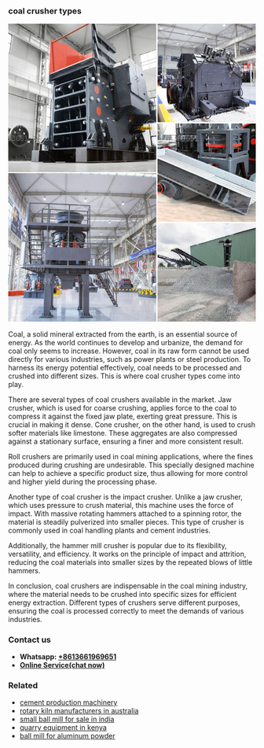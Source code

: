 <h3>coal crusher types</h3><img src='1702260096.jpg' alt=''><p>Coal, a solid mineral extracted from the earth, is an essential source of energy. As the world continues to develop and urbanize, the demand for coal only seems to increase. However, coal in its raw form cannot be used directly for various industries, such as power plants or steel production. To harness its energy potential effectively, coal needs to be processed and crushed into different sizes. This is where coal crusher types come into play.</p><p>There are several types of coal crushers available in the market. Jaw crusher, which is used for coarse crushing, applies force to the coal to compress it against the fixed jaw plate, exerting great pressure. This is crucial in making it dense. Cone crusher, on the other hand, is used to crush softer materials like limestone. These aggregates are also compressed against a stationary surface, ensuring a finer and more consistent result.</p><p>Roll crushers are primarily used in coal mining applications, where the fines produced during crushing are undesirable. This specially designed machine can help to achieve a specific product size, thus allowing for more control and higher yield during the processing phase.</p><p>Another type of coal crusher is the impact crusher. Unlike a jaw crusher, which uses pressure to crush material, this machine uses the force of impact. With massive rotating hammers attached to a spinning rotor, the material is steadily pulverized into smaller pieces. This type of crusher is commonly used in coal handling plants and cement industries.</p><p>Additionally, the hammer mill crusher is popular due to its flexibility, versatility, and efficiency. It works on the principle of impact and attrition, reducing the coal materials into smaller sizes by the repeated blows of little hammers.</p><p>In conclusion, coal crushers are indispensable in the coal mining industry, where the material needs to be crushed into specific sizes for efficient energy extraction. Different types of crushers serve different purposes, ensuring the coal is processed correctly to meet the demands of various industries.</p><h3>Contact us</h3><ul><li><strong>Whatsapp:&nbsp;<a href="https://wa.me/8613661969651">+8613661969651</a></strong></li><li><a href="https://swt.shibang-china.com/?git&amp;zhl&amp;coal crusher types"><strong>Online Service(chat now)</strong></a></li></ul><h3>Related</h3><ul><li><a href='cement production machinery.md'>cement production machinery</a></li><li><a href='rotary kiln manufacturers in australia.md'>rotary kiln manufacturers in australia</a></li><li><a href='small ball mill for sale in india.md'>small ball mill for sale in india</a></li><li><a href='quarry equipment in kenya.md'>quarry equipment in kenya</a></li><li><a href='ball mill for aluminum powder.md'>ball mill for aluminum powder</a></li></ul>